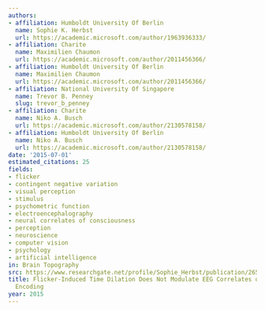```yaml
---
authors:
- affiliation: Humboldt University Of Berlin
  name: Sophie K. Herbst
  url: https://academic.microsoft.com/author/1963936333/
- affiliation: Charite
  name: Maximilien Chaumon
  url: https://academic.microsoft.com/author/2011456366/
- affiliation: Humboldt University Of Berlin
  name: Maximilien Chaumon
  url: https://academic.microsoft.com/author/2011456366/
- affiliation: National University Of Singapore
  name: Trevor B. Penney
  slug: trevor_b_penney
- affiliation: Charite
  name: Niko A. Busch
  url: https://academic.microsoft.com/author/2130578158/
- affiliation: Humboldt University Of Berlin
  name: Niko A. Busch
  url: https://academic.microsoft.com/author/2130578158/
date: '2015-07-01'
estimated_citations: 25
fields:
- flicker
- contingent negative variation
- visual perception
- stimulus
- psychometric function
- electroencephalography
- neural correlates of consciousness
- perception
- neuroscience
- computer vision
- psychology
- artificial intelligence
in: Brain Topography
src: https://www.researchgate.net/profile/Sophie_Herbst/publication/265254394_Flicker-Induced_Time_Dilation_Does_Not_Modulate_EEG_Correlates_of_Temporal_Encoding/links/54af94e40cf29661a3d5bd94.pdf
title: Flicker-Induced Time Dilation Does Not Modulate EEG Correlates of Temporal
  Encoding
year: 2015
---
```


